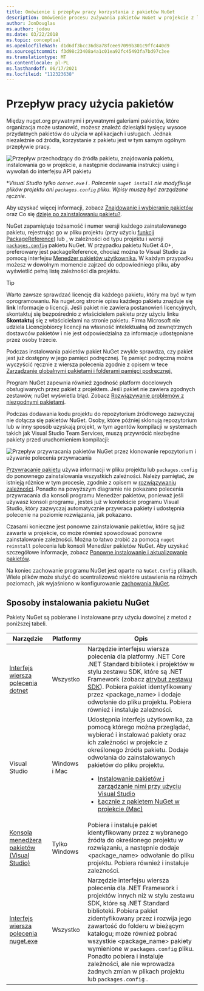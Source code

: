 ```yaml
---
title: Omówienie i przepływ pracy korzystania z pakietów NuGet
description: Omówienie procesu zużywania pakietów NuGet w projekcie z linkami do innych określonych części procesu.
author: JonDouglas
ms.author: jodou
ms.date: 03/22/2018
ms.topic: conceptual
ms.openlocfilehash: d1d6df3bcc36d8a78fcee97099b301c9ffc440d9
ms.sourcegitcommit: f3d98c23408a4a1c01ea92fc45493fa7bd97c3ee
ms.translationtype: MT
ms.contentlocale: pl-PL
ms.lasthandoff: 06/17/2021
ms.locfileid: "112323638"
---
```

# <a name="package-consumption-workflow"></a>Przepływ pracy użycia pakietów

Między nuget.org prywatnymi i prywatnymi galeriami pakietów, które organizacja może ustanowić, możesz znaleźć dziesiątki tysięcy wysoce przydatnych pakietów do użycia w aplikacjach i usługach. Jednak niezależnie od źródła, korzystanie z pakietu jest w tym samym ogólnym przepływie pracy.

![Przepływ przechodzący do źródła pakietu, znajdowania pakietu, instalowania go w projekcie, a następnie dodawania instrukcji using i wywołań do interfejsu API pakietu](media/Overview-01-GeneralFlow.png)

\*_Visual Studio tylko `dotnet.exe` i . Polecenie `nuget install` nie modyfikuje plików projektu ani `packages.config` pliku. Wpisy muszą być zarządzane ręcznie._

Aby uzyskać więcej informacji, zobacz [Znajdowanie i wybieranie pakietów](../consume-packages/finding-and-choosing-packages.md) oraz Co się [dzieje po zainstalowaniu pakietu?](../concepts/package-installation-process.md).

NuGet zapamiętuje tożsamość i numer wersji każdego zainstalowanego pakietu, rejestrując go w pliku projektu (przy użyciu [funkcji PackageReference](../consume-packages/package-references-in-project-files.md)) lub , w zależności od typu projektu i wersji [`packages.config`](../reference/packages-config.md) pakietu NuGet. W przypadku pakietu NuGet 4.0+, preferowany jest packageReference, chociaż można to Visual Studio za pomocą interfejsu [Menedżer pakietów użytkownika.](install-use-packages-visual-studio.md) W każdym przypadku możesz w dowolnym momencie zajrzeć do odpowiedniego pliku, aby wyświetlić pełną listę zależności dla projektu.

> [!Tip]
> Warto zawsze sprawdzać licencję dla każdego pakietu, który ma być w tym oprogramowaniu. Na nuget.org stronie opisu każdego pakietu znajduje się **link** Informacje o licencji. Jeśli pakiet nie zawiera postanowień licencyjnych, skontaktuj się bezpośrednio z właścicielem pakietu przy użyciu linku **Skontaktuj** się z właścicielami na stronie pakietu. Firma Microsoft nie udziela Licencjobiorcy licencji na własność intelektualną od zewnętrznych dostawców pakietów i nie jest odpowiedzialna za informacje udostępniane przez osoby trzecie.

Podczas instalowania pakietów pakiet NuGet zwykle sprawdza, czy pakiet jest już dostępny w jego pamięci podręcznej. Tę pamięć podręczną można wyczyścić ręcznie z wiersza polecenia zgodnie z opisem w tece [Zarządzanie globalnymi pakietami i folderami pamięci podręcznej.](../consume-packages/managing-the-global-packages-and-cache-folders.md)

Program NuGet zapewnia również zgodność platform docelowych obsługiwanych przez pakiet z projektem. Jeśli pakiet nie zawiera zgodnych zestawów, nuGet wyświetla błąd. Zobacz [Rozwiązywanie problemów z niezgodnymi pakietami](../concepts/dependency-resolution.md#resolving-incompatible-package-errors).

Podczas dodawania kodu projektu do repozytorium źródłowego zazwyczaj nie dołącza się pakietów NuGet. Osoby, które później sklonują repozytorium lub w inny sposób uzyskają projekt, w tym agentów kompilacji w systemach takich jak Visual Studio Team Services, muszą przywrócić niezbędne pakiety przed uruchomieniem kompilacji:

![Przepływ przywracania pakietów NuGet przez klonowanie repozytorium i używanie polecenia przywracania](media/Overview-02-RestoreFlow.png)

[Przywracanie pakietu](../consume-packages/package-restore.md) używa informacji w pliku projektu lub `packages.config` do ponownego zainstalowania wszystkich zależności. Należy pamiętać, że istnieją różnice w tym procesie, zgodnie z opisem w [rozwiązywaniu zależności](../concepts/dependency-resolution.md). Ponadto na powyższym diagramie nie pokazano polecenia przywracania dla konsoli programu Menedżer pakietów, ponieważ jeśli używasz konsoli programu , jesteś już w kontekście programu Visual Studio, który zazwyczaj automatycznie przywraca pakiety i udostępnia polecenie na poziomie rozwiązania, jak pokazano.

Czasami konieczne jest ponowne zainstalowanie pakietów, które są już zawarte w projekcie, co może również spowodować ponowne zainstalowanie zależności. Można to łatwo zrobić za pomocą `nuget reinstall` polecenia lub konsoli Menedżer pakietów NuGet. Aby uzyskać szczegółowe informacje, zobacz [Ponowne instalowanie i aktualizowanie pakietów](../consume-packages/reinstalling-and-updating-packages.md).

Na koniec zachowanie programu NuGet jest oparte na `NuGet.Config` plikach. Wiele plików może służyć do scentralizować niektóre ustawienia na różnych poziomach, jak wyjaśniono w konfigurowanie [zachowania NuGet](../consume-packages/configuring-nuget-behavior.md).

## <a name="ways-to-install-a-nuget-package"></a>Sposoby instalowania pakietu NuGet

Pakiety NuGet są pobierane i instalowane przy użyciu dowolnej z metod z poniższej tabeli.

| Narzędzie | Platformy | Opis |
| --- | --- | --- |
| [Interfejs wiersza polecenia dotnet](install-use-packages-dotnet-cli.md) | Wszystko | Narzędzie interfejsu wiersza polecenia dla platformy .NET Core .NET Standard bibliotek i projektów w stylu zestawu SDK, które są .NET Framework (zobacz [atrybut zestawu SDK](/dotnet/core/tools/csproj#additions)). Pobiera pakiet identyfikowany przez \<package_name\> i dodaje odwołanie do pliku projektu. Pobiera również i instaluje zależności. |
| Visual Studio | Windows i Mac | Udostępnia interfejs użytkownika, za pomocą którego można przeglądać, wybierać i instalować pakiety oraz ich zależności w projekcie z określonego źródła pakietu. Dodaje odwołania do zainstalowanych pakietów do pliku projektu.<ul><li>[Instalowanie pakietów i zarządzanie nimi przy użyciu Visual Studio](install-use-packages-visual-studio.md)</li><li>[Łącznie z pakietem NuGet w projekcie (Mac)](/visualstudio/mac/nuget-walkthrough)</li></ul> |
| [Konsola menedżera pakietów (Visual Studio)](install-use-packages-powershell.md) | Tylko Windows | Pobiera i instaluje pakiet identyfikowany przez z wybranego źródła do określonego projektu w rozwiązaniu, a następnie dodaje \<package_name\> odwołanie do pliku projektu. Pobiera również i instaluje zależności. |
| [Interfejs wiersza polecenia nuget.exe](install-use-packages-nuget-cli.md) | Wszystko | Narzędzie interfejsu wiersza polecenia dla .NET Framework i projektów innych niż w stylu zestawu SDK, które są .NET Standard biblioteki. Pobiera pakiet zidentyfikowany przez i rozwija jego zawartość do folderu w bieżącym katalogu; może również pobrać wszystkie \<package_name\> pakiety wymienione w `packages.config` pliku. Ponadto pobiera i instaluje zależności, ale nie wprowadza żadnych zmian w plikach projektu lub `packages.config` . |
